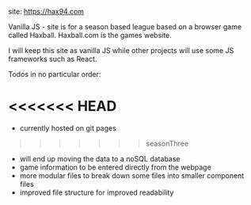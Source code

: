 site: https://hax94.com

Vanilla JS - site is for a season based league based on a browser game called Haxball. Haxball.com is the games website.

I will keep this site as vanilla JS while other projects will use some JS frameworks such as React.

Todos in no particular order:

<<<<<<< HEAD
=======
- currently hosted on git pages
>>>>>>> seasonThree
- will end up moving the data to a noSQL database
- game information to be entered directly from the webpage
- more modular files to break down some files into smaller component files
- improved file structure for improved readability
